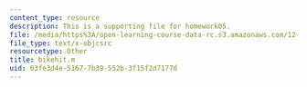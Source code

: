 ```yaml
---
content_type: resource
description: This is a supporting file for homework05.
file: /media/https%3A/open-learning-course-data-rc.s3.amazonaws.com/12-010-computational-methods-of-scientific-programming-fall-2011/03fe3d4e51677b39552b3f15f2d7177d_bikehit.m
file_type: text/x-objcsrc
resourcetype: Other
title: bikehit.m
uid: 03fe3d4e-5167-7b39-552b-3f15f2d7177d
---
```

